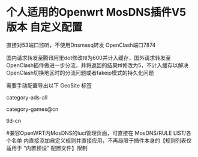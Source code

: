 # 个人适用的Openwrt MosDNS插件V5版本 自定义配置 

直接对53端口监听，不使用Dnsmasq转发
OpenClash端口7874

国内请求转发至腾讯阿里dot修改ttl为600并计入缓存，国外请求转发至OpenClash插件做进一步分流，并将返回的结果ttl修改为5，不计入缓存以解决OpenClash切换地区时的分流问题或者fakeip模式的持久化问题


需要手动配置导出以下 GeoSite 标签

category-ads-all

category-games@cn

tld-cn


#兼容OpenWRT内MosDNS的luci管理页面，可直接在 MosDNS/RULE LIST/各个名单 内直接添加自定义规则并直接应用，不再局限于插件本身的【规则列表仅适用于 “内置预设” 配置文件】限制
